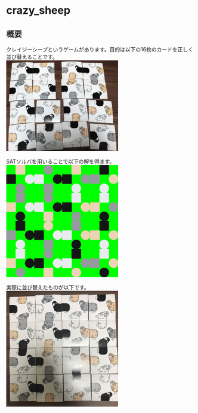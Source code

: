 # crazy_sheep

## 概要
クレイジーシープというゲームがあります。目的は以下の16枚のカードを正しく並び替えることです。  
<img src="conflict.jpg" width="300">  

SATソルバを用いることで以下の解を得ます。  
<img src="result/ans1.png" width="300">  

実際に並び替えたものが以下です。  
<img src="result/ans1_real.jpg" width="300">  
